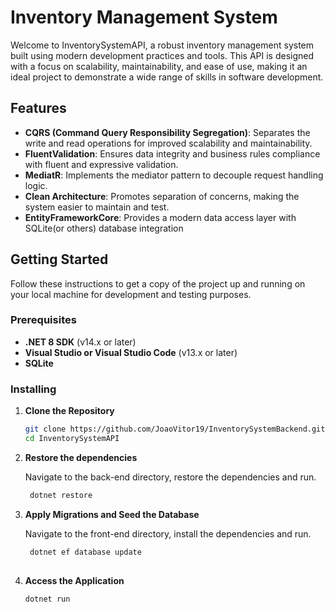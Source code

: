 # Inventory Management System

Welcome to InventorySystemAPI, a robust inventory management system built using modern development practices and tools.
This API is designed with a focus on scalability, maintainability, and ease of use, making it an ideal project to demonstrate a wide range of skills in software development.

## Features

- **CQRS (Command Query Responsibility Segregation)**: Separates the write and read operations for improved scalability and maintainability.
- **FluentValidation**: Ensures data integrity and business rules compliance with fluent and expressive validation.
- **MediatR**: Implements the mediator pattern to decouple request handling logic.
- **Clean Architecture**: Promotes separation of concerns, making the system easier to maintain and test.
- **EntityFrameworkCore**: Provides a modern data access layer with SQLite(or others) database integration
  
## Getting Started

Follow these instructions to get a copy of the project up and running on your local machine for development and testing purposes.

### Prerequisites

- **.NET 8 SDK** (v14.x or later)
- **Visual Studio or Visual Studio Code** (v13.x or later)
- **SQLite**

### Installing

1. **Clone the Repository**

   ```bash
   git clone https://github.com/JoaoVitor19/InventorySystemBackend.git
   cd InventorySystemAPI

2. **Restore the dependencies**
   
   Navigate to the back-end directory, restore the dependencies and run.
   ```bash
    dotnet restore

3. **Apply Migrations and Seed the Database**
   
   Navigate to the front-end directory, install the dependencies and run.
   ```bash
    dotnet ef database update
 
4. **Access the Application**
   ```bash
   dotnet run
